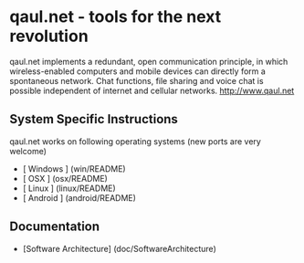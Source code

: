 qaul.net - tools for the next revolution
========================================

qaul.net implements a redundant, open communication principle, in which wireless-enabled computers and mobile devices can directly form a spontaneous network. Chat functions, file sharing and voice chat is possible independent of internet and cellular networks.
http://www.qaul.net


System Specific Instructions
-----------------------------

qaul.net works on following operating systems (new ports are very welcome)
* [ Windows ] (win/README)
* [ OSX ]     (osx/README)
* [ Linux ]   (linux/README)
* [ Android ] (android/README)

Documentation
--------------

* [Software Architecture] (doc/SoftwareArchitecture)
